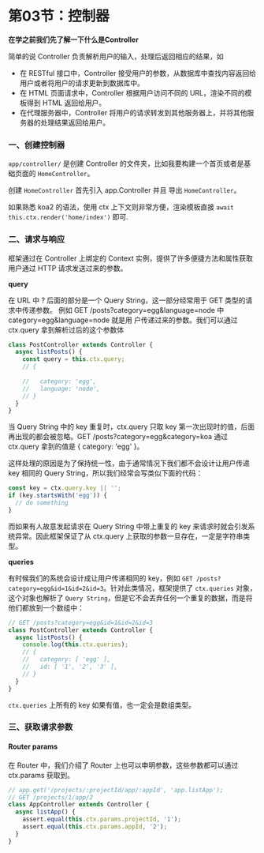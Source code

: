 # 第03节：控制器

**在学之前我们先了解一下什么是Controller**

简单的说 Controller 负责解析用户的输入，处理后返回相应的结果，如
* 在 RESTful 接口中，Controller 接受用户的参数，从数据库中查找内容返回给用户或者将用户的请求更新到数据库中。
* 在 HTML 页面请求中，Controller 根据用户访问不同的 URL，渲染不同的模板得到 HTML 返回给用户。
* 在代理服务器中，Controller 将用户的请求转发到其他服务器上，并将其他服务器的处理结果返回给用户。


### 一、创建控制器

``app/controller/`` 是创建 Controller 的文件夹，比如我要构建一个首页或者是基础页面的 ``HomeController``。

创建 ``HomeController`` 首先引入 app.Controller 并且 导出 ``HomeController``。

如果熟悉 koa2 的语法，使用 ctx 上下文则非常方便，渲染模板直接 ``await this.ctx.render('home/index')`` 即可.


### 二、请求与响应

框架通过在 Controller 上绑定的 Context 实例，提供了许多便捷方法和属性获取用户通过 HTTP 请求发送过来的参数。

**query**

在 URL 中 ? 后面的部分是一个 Query String，这一部分经常用于 GET 类型的请求中传递参数。
例如 GET /posts?category=egg&language=node 中 category=egg&language=node 就是用
户传递过来的参数。我们可以通过 ctx.query 拿到解析过后的这个参数体

``` js
class PostController extends Controller {
  async listPosts() {
    const query = this.ctx.query;
    // {
        
    //   category: 'egg',
    //   language: 'node',
    // }
  }
}
```

当 Query String 中的 key 重复时，ctx.query 只取 key 第一次出现时的值，后面再出现的都会被忽略。GET /posts?category=egg&category=koa 通过 ctx.query 拿到的值是 { category: 'egg' }。

这样处理的原因是为了保持统一性，由于通常情况下我们都不会设计让用户传递 key 相同的 Query String，所以我们经常会写类似下面的代码：

```js
const key = ctx.query.key || '';
if (key.startsWith('egg')) {
  // do something
}
```

而如果有人故意发起请求在 Query String 中带上重复的 key 来请求时就会引发系统异常。因此框架保证了从 ctx.query 上获取的参数一旦存在，一定是字符串类型。

**queries**

有时候我们的系统会设计成让用户传递相同的 key，例如 ``GET /posts?category=egg&id=1&id=2&id=3``。针对此类情况，框架提供了 ``ctx.queries`` 对象，这个对象也解析了 ``Query String``，但是它不会丢弃任何一个重复的数据，而是将他们都放到一个数组中：

``` js
// GET /posts?category=egg&id=1&id=2&id=3
class PostController extends Controller {
  async listPosts() {
    console.log(this.ctx.queries);
    // {
    //   category: [ 'egg' ],
    //   id: [ '1', '2', '3' ],
    // }
  }
}
```
``ctx.queries`` 上所有的 key 如果有值，也一定会是数组类型。

### 三、获取请求参数

#### Router params

在 Router 中，我们介绍了 Router 上也可以申明参数，这些参数都可以通过 ctx.params 获取到。

```js
// app.get('/projects/:projectId/app/:appId', 'app.listApp');
// GET /projects/1/app/2
class AppController extends Controller {
  async listApp() {
    assert.equal(this.ctx.params.projectId, '1');
    assert.equal(this.ctx.params.appId, '2');
  }
}
```